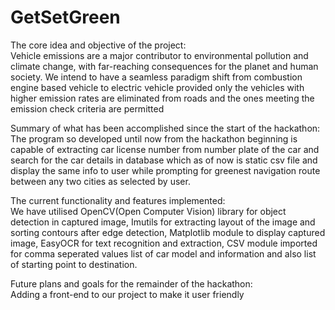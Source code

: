 # GetSetGreen

The core idea and objective of the project:                                                                                                                                                                                   
Vehicle emissions are a major contributor to environmental pollution and climate change, with far-reaching consequences for the planet and human society. We intend to have a seamless paradigm shift from combustion engine based vehicle to electric vehicle provided only the vehicles with higher emission rates are eliminated from roads and the ones meeting the emission check criteria are permitted

Summary of what has been accomplished since the start of the hackathon:
The program so developed until now from the hackathon beginning is capable of extracting car license number from number plate of the car and search for the car details in database which as of now is static csv file and display the same info to user while prompting for greenest navigation route between any two cities as selected by user.

The current functionality and features implemented:                                                                                                                                                                       
We have utilised OpenCV(Open Computer Vision) library for object detection in captured image,
Imutils for extracting layout of the image and sorting contours after edge detection,
Matplotlib module to display captured image,
EasyOCR for text recognition and extraction,
CSV module imported for comma seperated values list of car model and information and also list of starting point to destination.

Future plans and goals for the remainder of the hackathon:                                                                                                                                                                      
Adding a front-end to our project to make it user friendly

